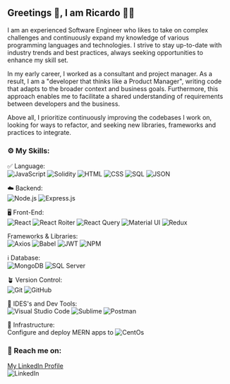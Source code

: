 ## Greetings 👋, I am Ricardo :man_technologist:

I am an experienced Software Engineer who likes to take on complex challenges and continuously expand my knowledge of various programming languages and technologies. I strive to stay up-to-date with industry trends and best practices, always seeking opportunities to enhance my skill set.

In my early career, I worked as a consultant and project manager. As a result, I am a "developer that thinks like a  Product Manager", writing code that adapts to the broader context and business goals. Furthermore, this approach enables me to facilitate a shared understanding of requirements between developers and the business.

Above all, I prioritize continuously improving the codebases I work on, looking for ways to refactor, and seeking new libraries, frameworks and practices to integrate.

### :gear: My Skills: 
:white_check_mark: Language:  
    ![JavaScript](https://img.shields.io/badge/JavaScript-323330?style=for-the-badge&logo=javascript&logoColor=F7DF1E)
    ![Solidity](https://img.shields.io/badge/Solidity-e6e6e6?style=for-the-badge&logo=solidity&logoColor=black) 
    ![HTML](https://img.shields.io/badge/HTML5-E34F26?style=for-the-badge&logo=html5&logoColor=white) 
    ![CSS](https://img.shields.io/badge/CSS3-1572B6?style=for-the-badge&logo=css3&logoColor=white)
    ![SQL](https://img.shields.io/badge/PLSQL-F80000?style=for-the-badge&logo=oracle&logoColor=black)
    ![JSON](https://img.shields.io/badge/json-5E5C5C?style=for-the-badge&logo=json&logoColor=white)  
      
:cloud: Backend:  
    ![Node.js](https://img.shields.io/badge/Node%20js-339933?style=for-the-badge&logo=nodedotjs&logoColor=white) 
    ![Express.js](https://img.shields.io/badge/Express%20js-000000?style=for-the-badge&logo=express&logoColor=white)  
      
:desktop_computer: Front-End:   
    ![React](https://img.shields.io/badge/React-20232A?style=for-the-badge&logo=react&logoColor=61DAFB)
    ![React Roiter](https://img.shields.io/badge/React_Router-CA4245?style=for-the-badge&logo=react-router&logoColor=white)
    ![React Query](https://img.shields.io/badge/React_Query-FF4154?style=for-the-badge&logo=React_Query&logoColor=white)
    ![Material UI](https://img.shields.io/badge/Material%20UI-007FFF?style=for-the-badge&logo=mui&logoColor=white)
    ![Redux](https://img.shields.io/badge/Redux-593D88?style=for-the-badge&logo=redux&logoColor=white)  
      
Frameworks & Libraries:   
    ![Axios](https://img.shields.io/badge/axios-671ddf?&style=for-the-badge&logo=axios&logoColor=white)
    ![Babel](https://img.shields.io/badge/Babel-F9DC3E?style=for-the-badge&logo=babel&logoColor=white)
    ![JWT](https://img.shields.io/badge/JWT-000000?style=for-the-badge&logo=JSON%20web%20tokens&logoColor=white)
    ![NPM](https://img.shields.io/badge/npm-CB3837?style=for-the-badge&logo=npm&logoColor=white)  
      
:information_source: Database:  
    ![MongoDB](https://img.shields.io/badge/MongoDB-4EA94B?style=for-the-badge&logo=mongodb&logoColor=white)
    ![SQL Server](https://img.shields.io/badge/Microsoft%20SQL%20Server-CC2927?style=for-the-badge&logo=microsoft%20sql%20server&logoColor=white)    
      
:potted_plant: Version Control:  
    ![Git](https://img.shields.io/badge/GIT-E44C30?style=for-the-badge&logo=git&logoColor=white)
    ![GitHub](https://img.shields.io/badge/GitHub-100000?style=for-the-badge&logo=github&logoColor=white)  
      
:file_folder: IDES's and Dev Tools:  
    ![Visual Studio Code](https://img.shields.io/badge/VSCode-0078D4?style=for-the-badge&logo=visual%20studio%20code&logoColor=white)
    ![Sublime](https://img.shields.io/badge/sublime_text-%23575757.svg?&style=for-the-badge&logo=sublime-text&logoColor=important)
    ![Postman](https://img.shields.io/badge/Postman-FF6C37?style=for-the-badge&logo=Postman&logoColor=white)  
      
:office: Infrastructure:  
    Configure and deploy MERN apps to ![CentOs](https://img.shields.io/badge/Cent%20OS-262577?style=for-the-badge&logo=CentOS&logoColor=white)

        
### :iphone: Reach me on:
[My LinkedIn Profile](https://www.linkedin.com/in/ricartrodrig/)  
![LinkedIn](https://img.shields.io/badge/LinkedIn-0077B5?style=for-the-badge&logo=linkedin&logoColor=white)

<!--
**rodmor59/rodmor59** is a ✨ _special_ ✨ repository because its `README.md` (this file) appears on your GitHub profile.

Here are some ideas to get you started:

- 🔭 I’m currently working on ...
- 🌱 I’m currently learning ...
- 👯 I’m looking to collaborate on ...
- 🤔 I’m looking for help with ...
- 💬 Ask me about ...
- 📫 How to reach me: ...
- 😄 Pronouns: ...
- ⚡ Fun fact: ...
-->
